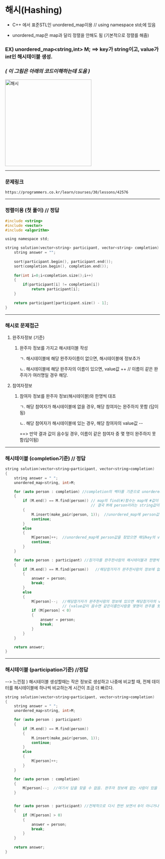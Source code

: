 # 해시(Hashing)

- C++ 에서 표준STL인 unordered_map이용 // using namespace std;에 있음

- unordered_map은 map과 달리 정렬을 안해도 됨 (기본적으로 정렬를 해줌)




### EX) unordered_map<string,int> M; ==> key가 string이고, value가 int인 해시테이블 생성.  
### *( 이 그림은 아래의 코드이해하는데 도움 )*

<img width="281" alt="해시" src="https://user-images.githubusercontent.com/29946480/69848991-e5fef900-12be-11ea-8943-8d7cf41eb529.PNG">


--------------------------------------------------------------------------------------------------------------------------

### 문제링크

    https://programmers.co.kr/learn/courses/30/lessons/42576

--------------------------------------------------------------------------------------------------------------------------

### 정렬이용 (첫 풀이)   // 정답
```c
#include <string>
#include <vector>
#include <algorithm>

using namespace std;

string solution(vector<string> participant, vector<string> completion) {
    string answer = "";
    
    sort(participant.begin(), participant.end());
    sort(completion.begin(), completion.end());
    
    for(int i=0;i<completion.size();i++)
    {
        if(participant[i] != completion[i])
            return participant[i];
    }
    
    return participant[participant.size() - 1];
}
```

-----------------------------------------------------------------------------------------------------------------------------
### 해시로 문제접근

1. 완주자정보 (기준) 

   1) 완주자 정보를 가지고 해시테이블 작성
   
       ㄱ. 해시테이블에 해당 완주자이름이 없으면, 해시테이블에 정보추가
       
       ㄴ. 해시테이블에 해당 완주자의 이름이 있으면, value값 ++ // 이름이 같은 완주자가 여러명일 경우 해당.
       
2. 참여자정보

   1) 참여자 정보를 완주자 정보(해시테이블)와 한명씩 대조
   
      ㄱ. 해당 참여자가 해시테이블에 없을 경우, 해당 참여자는 완주하지 못함 (답이됨)
      
      ㄴ. 해당 참여자가 해시테이블에 있는 경우, 해당 참여자의 value값 -- 
           
	   ==> 만약 결과 값이 음수일 경우, 이름이 같은 참여자 중 몇 명이 완주하지 못함(답이됨)
	   
-----------------------------------------------------------------------------------------------------------------------------

### 해시테이블 (completion기준)   // 정답

```c
string solution(vector<string>participant, vector<string>completion)
{
	string answer = " ";
	unordered_map<string, int>M;

	for (auto person : completion) //completion의 벡터를 기준으로 unordered_map에 값을 삽입하는 코드
	{
		if (M.end() == M.find(person)) // map의 find(#)함수는 map에 #값이 없을 때, 가장 끝을 가르키는 iteratior값인 map.end() 반환
		                               // 결국 M에 person이라는 string값이 없으면 아래 코드 실행
		{
			M.insert(make_pair(person, 1));  //unordered_map에 person값이 없으면 person,1 삽입
			continue;
		}
		else                        
		{
			M[person]++;  //unordered_map에 person값을 찾았으면 해당key의 value값++
			continue;
		}
	}

	for (auto person : participant) //참가자를 완주한사람의 해시테이블과 한명씩 비교
	{
		if (M.end() == M.find(person))   //해당참가자가 완주한사람의 정보에 없으면 answer은 해당참가자가 됨.
		{
			answer = person;   
			break;
		}
		else
		{
			M[person]--;  //해당참가자가 완주한사람의 정보에 있으면 해당참가자의 value값--; 
			              // (value값이 음수면 같은이름인사람중 몇명이 완주를 못한 것)
			if (M[person] < 0)
			{
				answer = person;
				break;
			}
		}
	}

	return answer;
}

```
--------------------------------------------------------------------------------------------------------------------------------

### 해시테이블 (participation기준)  //정답

--> 느낀점 ) 해시테이블 생성할때는 작은 정보로 생성하고 나중에 비교할 때, 전체 데이터를 해시테이블에 하나씩 비교하는게 시간이 조금 더 빠르다.


```c
string solution(vector<string>participant, vector<string>completion)
{
	string answer = " ";
	unordered_map<string, int>M;

	for (auto person : participant)
	{
		if (M.end() == M.find(person))
		{
			M.insert(make_pair(person, 1));
			continue;
		}
		else
		{
			M[person]++;
		}
	}

	for (auto person : completion)
	{
		M[person]--;  //여기서 답을 찾을 수 없음. 완주자 정보에 없는 사람이 있을 수 있기때문.
	}


	for (auto person : participant) //전체적으로 다시 한번 보면서 0이 아니거나 양수인 사람을 찾아서 리턴.
	{
		if (M[person] > 0)
		{
			answer = person;
			break;
		}
	}
	
	return answer;
}
```
